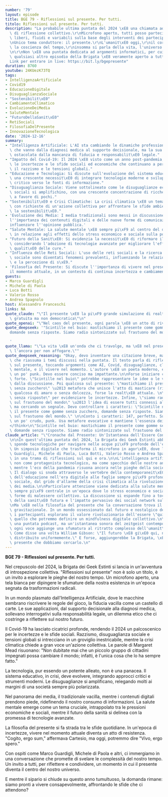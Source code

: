 ```yaml
---
number: '79'
layout: episode
title: BGE 79 - Riflessioni sul presente. Per tutti.
titolo: Riflessioni sul presente. Per tutti.
description: "La probabile ultima puntata del 2024 \xE8 una chiamata ad un momento\
  \ di riflessione collettivo.\r\nMicrofono aperto, tutti posso partecipare, e argomenti\
  \ liberi, fluidi e variabili sulla base degli interventi dei partecipanti.\r\n\r\
  \nUnico tema conduttore: il presente.\r\nL'umanit\xE0 oggi,\r\nil corpo, lo spirito,\
  \ la coscienza del tempo,\r\ninsomma si parla della vita, l'universo e tutto quanto.\r\
  \n\r\nNon \xE8 una puntata dedicata ad argomenti informatici, per cui, pi\xF9 di\
  \ qualsiasi altro episodio della Brigata \xE8 veramente aperto a tutti.\r\n\r\n\
  Link per entrare in live: https://bit.ly/bgepresente"
duration: 8760
youtube: 24KUezK73TQ
tags:
- IntelligenzaArtificiale
- Covid19
- EducazioneDigitale
- DisuguaglianzaSociale
- "Sostenibilit\xE0"
- CambiamentoClimatico
- EvoluzioneDeiMedia
- SaluteMentale
- "FuturoDellaSanit\xE0"
- RetiSociali
- FilosofiaDelPresente
- InnovazioneTecnologica
date: '2024-12-16'
summary:
- "Intelligenza Artificiale: L'AI sta cambiando le dinamiche professionali, con applicazioni\
  \ che vanno dalla diagnosi medica al supporto decisionale, ma la sua adozione \xE8\
  \ ostacolata dalla mancanza di fiducia e responsabilit\xE0 legale."
- "Impatto del Covid-19: Il 2024 \xE8 visto come un anno post-pandemia, evidenziando\
  \ le incertezze e le sfide sociali ed economiche che continuano a persistere, come\
  \ il razzismo e le tensioni globali."
- "Educazione e Tecnologia: Si discute sull'evoluzione del sistema educativo, con\
  \ una crescente necessit\xE0 di integrare tecnologie moderne e sviluppare un approccio\
  \ critico verso le fonti di informazione."
- "Disuguaglianza Sociale: Viene sottolineato come le disuguaglianze economiche e\
  \ sociali si amplifichino, con una crescente concentrazione di ricchezze e opportunit\xE0\
  \ a favore di pochi."
- "Sostenibilit\xE0 e Crisi Climatiche: La crisi climatica \xE8 un tema centrale,\
  \ con richieste di un'azione collettiva per affrontare le sfide ambientali e promuovere\
  \ la sostenibilit\xE0."
- 'Evoluzione dei Media: I media tradizionali sono messi in discussione, mentre emerge
  l''importanza dei contenuti digitali e delle nuove forme di comunicazione, che possono
  influenzare l''opinione pubblica.'
- "Salute Mentale: La salute mentale \xE8 sempre pi\xF9 al centro del dibattito, soprattutto\
  \ in relazione agli effetti dello stress economico e sociale sulla popolazione."
- "Futuro della Sanit\xE0: Si evidenzia la necessit\xE0 di riformare il sistema sanitario,\
  \ considerando l'adozione di tecnologie avanzate per migliorare l'efficienza e la\
  \ qualit\xE0 delle cure."
- "Influenza delle Reti Sociali: L'uso delle reti sociali e la ricerca di approvazione\
  \ sociale sono diventati fenomeni prevalenti, influenzando le relazioni interpersonali\
  \ e la percezione di s\xE9."
- 'Filosofia del Presente: Si discute l''importanza di vivere nel presente e di apprezzare
  il momento attuale, in un contesto di continua incertezza e cambiamento.'
guests:
- Marco Guardigli
- Michele di Paola
- Luca Botti
- Valerio Rosso
- Andrea Spagnolo
host: Alessandro Franceschi
links: NA
quote_claude: "\"Il presente \xE8 la pi\xF9 grande simulazione di realt\xE0 virtuale,\
  \ gratuita ma non democratica\"\n"
quote_openai: "\"Nel caos del presente, ogni parola \xE8 un atto di rivolta.\"\n"
quote_deepseek: '"Scintille nel buio: mastichiamo il presente come gomme senza zucchero,
  domande senza risposte. Siamo radio sintonizzate sul frastuono del mondo."

  '
quote_llama: "\"La vita \xE8 un'onda che ci travolge, ma \xE8 nel presente che troviamo\
  \ l'ancora per non affogare.\""
quote_deepseek_reasoning: "Okay, devo inventare una citazione breve, massimo 150 caratteri,\
  \ che riassuma i temi discussi nella puntata. Il testo parla di riflessione collettiva\
  \ sul presente, toccando argomenti come AI, Covid, disuguaglianze, clima, salute\
  \ mentale, e il vivere nel momento. L'autore \xE8 un poeta moderno, essenziale,\
  \ un po' punk. Devo essere conciso ma impattante.\n\nForse iniziare con un'immagine\
  \ forte. \"Scintille nel buio\" potrebbe rappresentare le idee o le voci che emergono\
  \ dalla discussione. Poi qualcosa sul presente: \"mastichiamo il presente come gomme\
  \ senza zucchero\" \u2013 metafora che unisce l'atto di masticare (riflettere) con\
  \ qualcosa di amaro o senza dolcezza, forse la realt\xE0 attuale. \n\n\"Domande\
  \ senza risposte\" per evidenziare le incertezze. Infine, \"siamo radio sintonizzate\
  \ sul frastuono del mondo\" \u2013 l'idea di essere tutti connessi al caos globale,\
  \ ma cercando un segnale. Devo controllare i caratteri: \"Scintille nel buio: mastichiamo\
  \ il presente come gomme senza zucchero, domande senza risposte. Siamo radio sintonizzate\
  \ sul frastuono del mondo.\" \n\nConto i caratteri: 147, perfetto. Suona poetico,\
  \ un po' crudo, punk. Usa metafore evocative e mantiene l'essenza dei temi discussi.\n\
  </think>\n\"Scintille nel buio: mastichiamo il presente come gomme senza zucchero,\
  \ domande senza risposte. Siamo radio sintonizzate sul frastuono del mondo.\"\n"
claude_article: "\"Cronache dal Presente: Un'Istantanea dell'Essere Contemporaneo\"\
  \n\nIn quest'ultima puntata del 2024, la Brigata dei Geek Estinti abbandona le familiari\
  \ sponde tecnologiche per navigare nelle acque pi\xF9 profonde dell'esistenza contemporanea.\
  \ Un simposio digitale che trasforma il microfono in agor\xE0, dove le voci di Marco\
  \ Guardigli, Michele di Paola, Luca Botti, Valerio Rosso e Andrea Spagnolo si intrecciano\
  \ in una trama di riflessioni sul qui e ora.\n\nL'intelligenza artificiale emerge\
  \ non come protagonista tecnologico, ma come specchio delle nostre ansie collettive,\
  \ mentre l'eco della pandemia risuona ancora nelle pieghe della societ\xE0 post-Covid.\
  \ Il dialogo si snoda attraverso le vertebre della contemporaneit\xE0: dalla metamorfosi\
  \ dell'educazione nell'era digitale alle faglie sempre pi\xF9 profonde della disuguaglianza\
  \ sociale, dal grido d'allarme della crisi climatica alla rivoluzione silenziosa\
  \ dei media.\n\nParticolare attenzione viene dedicata alla salute mentale, tema\
  \ sempre pi\xF9 centrale in un'epoca dove lo stress economico e sociale plasma nuove\
  \ forme di malessere collettivo. La discussione si espande fino a toccare le frontiere\
  \ della sanit\xE0 futura e l'impatto pervasivo dei social network sulla psiche umana.\n\
  \nMa \xE8 nella filosofia del presente che la conversazione trova il suo fulcro\
  \ gravitazionale. In un mondo ossessionato dal futuro e nostalgico del passato,\
  \ i partecipanti esplorano il valore rivoluzionario dell'essere \"qui e ora\", in\
  \ quello che potremmo definire un mindfulness digitale collettivo.\n\nNon \xE8 solo\
  \ una puntata podcast, ma un'istantanea sonora del zeitgeist contemporaneo, dove\
  \ ogni voce aggiunge una sfumatura al ritratto complesso dell'umanit\xE0 nel 2024.\
  \ Come disse una volta William Gibson: \"Il futuro \xE8 gi\xE0 qui, non \xE8 solo\
  \ distribuito uniformemente.\" E forse, aggiungerebbe la Brigata, \xE8 proprio nel\
  \ presente che dobbiamo cercarlo.\n"
---
```

**BGE 79 - Riflessioni sul presente. Per tutti.**

Nel crepuscolo del 2024, la Brigata dei Geek Estinti si lancia in un'avventura di introspezione collettiva. "Riflessioni sul presente" non è solo un titolo, è un invito a esplorare le pieghe del nostro tempo. Un microfono aperto, una tela bianca per dipingere le sfumature della nostra esistenza in un'epoca segnata da trasformazioni radicali.

In un mondo plasmato dall'Intelligenza Artificiale, dove le macchine sembrano riscrivere le regole del gioco, la fiducia vacilla come un castello di carte. Le sue applicazioni, dal supporto decisionale alla diagnosi medica, sollevano interrogativi sulla responsabilità legale, un dilemma etico che ci costringe a riflettere sul nostro futuro.

Il Covid-19 ha lasciato cicatrici profonde, rendendo il 2024 un palcoscenico per le incertezze e le sfide sociali. Razzismo, disuguaglianza sociale e tensioni globali si intrecciano in un groviglio inestricabile, mentre la crisi climatica chiede a gran voce un'azione collettiva. Le parole di Margaret Mead risuonano: "Non dubitate mai che un piccolo gruppo di cittadini impegnati possa cambiare il mondo; infatti, è l'unica cosa che lo ha sempre fatto."

La tecnologia, pur essendo un potente alleato, non è una panacea. Il sistema educativo, in crisi, deve evolvere, integrando approcci critici e strumenti moderni. Le disuguaglianze si amplificano, relegando molti ai margini di una società sempre più polarizzata.

Nel panorama dei media, il tradizionale vacilla, mentre i contenuti digitali prendono piede, ridefinendo il nostro consumo di informazioni. La salute mentale emerge come un tema cruciale, intrappolato tra le pressioni economiche e sociali, mentre il futuro della sanità si delinea con la promessa di tecnologie avanzate.

La filosofia del presente si fa strada tra le sfide quotidiane. In un'epoca di incertezze, vivere nel momento attuale diventa un atto di resistenza. "Cogito, ergo sum," affermava Cartesio, ma oggi, potremmo dire "Vivo, ergo spero." 

Con ospiti come Marco Guardigli, Michele di Paola e altri, ci immergiamo in una conversazione che promette di svelare le complessità del nostro tempo. Un invito a tutti, per riflettere e condividere, un momento in cui il presente diventa il centro del nostro universo. 

E mentre il sipario si chiude su questo anno tumultuoso, la domanda rimane: siamo pronti a vivere consapevolmente, affrontando le sfide che ci attendono?
